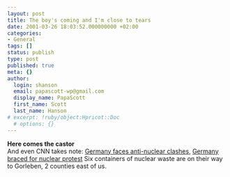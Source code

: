 ```yaml
---
layout: post
title: The boy's coming and I'm close to tears
date: 2001-03-26 18:03:52.000000000 +02:00
categories:
- General
tags: []
status: publish
type: post
published: true
meta: {}
author:
  login: shanson
  email: papascott-wp@gmail.com
  display_name: PapaScott
  first_name: Scott
  last_name: Hanson
# excerpt: !ruby/object:Hpricot::Doc
  # options: {}
---
```

<p><b>Here comes the castor</b><br />
And even CNN takes note: <a href="http://europe.cnn.com/2001/WORLD/europe/03/24/germany.waste/index.html">Germany faces anti-nuclear clashes</a>, <a href="http://europe.cnn.com/2001/WORLD/europe/03/26/germany.nuclear/index.html">Germany braced for nuclear protest</a> Six containers of nuclear waste are on their way to Gorleben, 2 counties east of us.</p>
